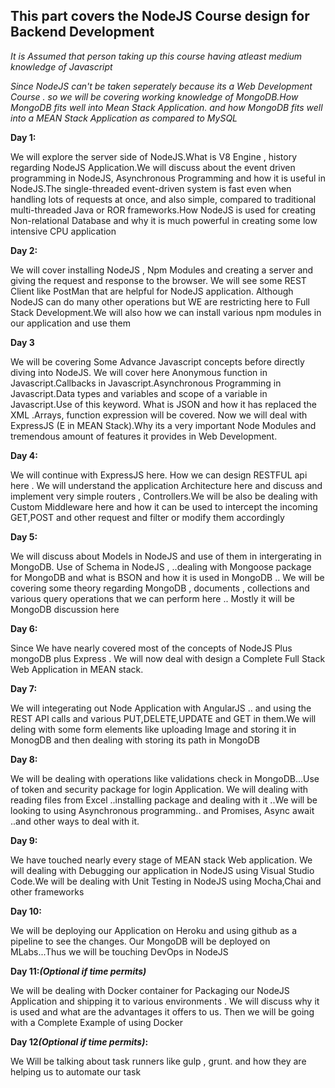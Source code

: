 <h2>This part covers the NodeJS Course design for Backend Development</h2>

<i>It is Assumed that person taking up this course having atleast medium knowledge of Javascript</i>

<i>Since NodeJS can't be taken seperately because its a Web Development Course . so we will be covering working knowledge of MongoDB.How MongoDB fits well into Mean Stack Application. and how MongoDB fits well into a MEAN Stack Application as compared to MySQL</i>

<b>Day 1:</b><p>We will explore the server side of NodeJS.What is V8 Engine , history regarding NodeJS Application.We will discuss about the event driven programming in NodeJS, Asynchronous Programming and how it is useful in NodeJS.The single-threaded event-driven system is fast even when handling lots of requests at once, and also simple, compared to traditional multi-threaded Java or ROR frameworks.How NodeJS is used for creating Non-relational Database and why it is much powerful in creating some low intensive CPU application</p>


<b>Day 2:</b><p>We will cover installing NodeJS , Npm Modules and creating a server and giving the request and response to the browser. We will see some REST Client like PostMan that are helpful for NodeJS application. Although NodeJS can do many other operations but WE are restricting here to Full Stack Development.We will also how we can install various npm modules in our application and use them</p>

<b>Day 3</b>
<p>We will be covering Some Advance Javascript concepts before directly diving into NodeJS. We will cover here Anonymous function in Javascript.Callbacks in Javascript.Asynchronous Programming in Javascript.Data types and variables and scope of a variable in Javascript.Use of this keyword. What is JSON and how it has replaced the XML .Arrays, function expression will be covered. Now we will deal with ExpressJS (E in MEAN Stack).Why its a very important Node Modules and tremendous amount of features it provides in Web Development.</p>


<b>Day 4:</b>
<p>We will continue with ExpressJS here. How we can design RESTFUL api here . We will understand the application Architecture here and discuss and implement very simple routers , Controllers.We will be also be dealing with Custom Middleware here and how it can be used to intercept the incoming GET,POST  and other request and filter or modify them accordingly</p>


<b>Day 5:</b>
<p>We will discuss about Models in NodeJS and use of them in intergerating in MongoDB. Use of Schema in NodeJS , ..dealing with Mongoose package for MongoDB and what is BSON and how it is used in MongoDB .. We will be covering some theory regarding MongoDB , documents , collections and various query operations that we can perform here .. Mostly it will be MongoDB discussion here</p>

<b>Day 6:</b>
<p>Since We have nearly covered most of the concepts of NodeJS Plus mongoDB plus Express . We will now deal with design a Complete Full Stack Web Application in MEAN stack.
</p>

<b>Day 7:</b>
<p>We will integerating out Node Application with AngularJS .. and using the REST API calls and various PUT,DELETE,UPDATE and GET in them.We will deling with some form elements like uploading Image and storing it in MonogDB and then dealing with storing its path in MongoDB</p>

<b>Day 8:</b>
<p>We will be dealing with operations like validations check in MongoDB...Use of token and security package for login Application. We will dealing with reading files from Excel ..installing package and dealing with it ..We will be looking to using Asynchronous programming.. and Promises, Async await ..and other ways to deal with it.</p>

<b>Day 9:</b>
<p>We have touched nearly every stage of MEAN stack Web application. We will dealing with Debugging our application in NodeJS using Visual Studio Code.We will be dealing with Unit Testing in NodeJS using Mocha,Chai and other frameworks</p>

<b>Day 10:</b>
<p>We will be deploying our Application on Heroku and using github as a pipeline to see the changes. Our MongoDB will be deployed on MLabs...Thus we will be touching DevOps in NodeJS</p>


<b>Day 11:<i>(Optional if time permits)</i></b>
<p>We will be dealing with Docker container for Packaging our NodeJS Application and shipping it to various environments . We will discuss why it is used and what are the advantages it offers to us. Then we will be going with a Complete Example of using Docker</p>

<b>Day 12<i>(Optional if time permits)</i>:</b><p>
	We Will be talking about task runners like gulp , grunt. and how they are helping us to automate our task

</p>